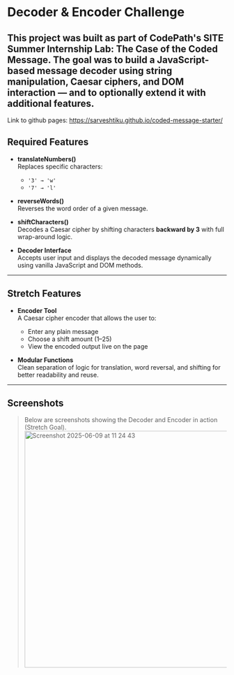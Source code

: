 # Decoder & Encoder Challenge

This project was built as part of CodePath's **SITE Summer Internship Lab: The Case of the Coded Message**. The goal was to build a JavaScript-based message decoder using string manipulation, Caesar ciphers, and DOM interaction — and to optionally extend it with additional features.
---
Link to github pages: https://sarveshtiku.github.io/coded-message-starter/
## Required Features

- **translateNumbers()**  
  Replaces specific characters:
  - `'3' → 'w'`
  - `'7' → 'l'`

- **reverseWords()**  
  Reverses the word order of a given message.

- **shiftCharacters()**  
  Decodes a Caesar cipher by shifting characters **backward by 3** with full wrap-around logic.

- **Decoder Interface**  
  Accepts user input and displays the decoded message dynamically using vanilla JavaScript and DOM methods.

---

## Stretch Features

- **Encoder Tool**  
  A Caesar cipher encoder that allows the user to:
  - Enter any plain message
  - Choose a shift amount (1–25)
  - View the encoded output live on the page

- **Modular Functions**  
  Clean separation of logic for translation, word reversal, and shifting for better readability and reuse.


---

## Screenshots

> Below are screenshots showing the Decoder and Encoder in action (Stretch Goal).<img width="542" alt="Screenshot 2025-06-09 at 11 24 43" src="https://github.com/user-attachments/assets/575fa7c5-c1ec-4ab6-9064-39caa876a894" />
